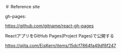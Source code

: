 ＃ Reference site

gh-pages:

https://github.com/gitname/react-gh-pages

ReactアプリをGitHub Pages(Project Pages)で公開する

https://qiita.com/EisKern/items/15dcf7864fa49df8f247